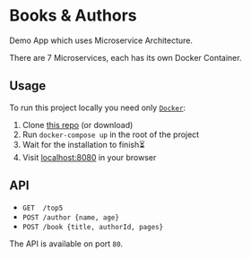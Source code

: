 # Books & Authors

Demo App which uses Microservice Architecture.

There are 7 Microservices, each has its own Docker Container.

## Usage

To run this project locally you need only [`Docker`](https://www.docker.com/):

1. Clone [this repo](https://github.com/fabritsius/books-and-authors) (or download)
2. Run `docker-compose up` in the root of the project
3. Wait for the installation to finish⏳
4. Visit [localhost:8080](http://localhost:8080) in your browser

## API

- `GET  /top5`
- `POST /author {name, age}`
- `POST /book {title, authorId, pages}`

The API is available on port `80`.
